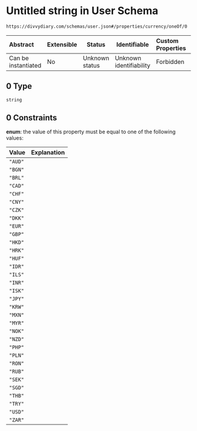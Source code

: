 # Untitled string in User Schema

```txt
https://divvydiary.com/schemas/user.json#/properties/currency/oneOf/0
```

| Abstract            | Extensible | Status         | Identifiable            | Custom Properties | Additional Properties | Access Restrictions | Defined In                                             |
| :------------------ | ---------- | -------------- | ----------------------- | :---------------- | --------------------- | ------------------- | ------------------------------------------------------ |
| Can be instantiated | No         | Unknown status | Unknown identifiability | Forbidden         | Allowed               | none                | [user.json\*](../out/user.json "open original schema") |

## 0 Type

`string`

## 0 Constraints

**enum**: the value of this property must be equal to one of the following values:

| Value   | Explanation |
| :------ | ----------- |
| `"AUD"` |             |
| `"BGN"` |             |
| `"BRL"` |             |
| `"CAD"` |             |
| `"CHF"` |             |
| `"CNY"` |             |
| `"CZK"` |             |
| `"DKK"` |             |
| `"EUR"` |             |
| `"GBP"` |             |
| `"HKD"` |             |
| `"HRK"` |             |
| `"HUF"` |             |
| `"IDR"` |             |
| `"ILS"` |             |
| `"INR"` |             |
| `"ISK"` |             |
| `"JPY"` |             |
| `"KRW"` |             |
| `"MXN"` |             |
| `"MYR"` |             |
| `"NOK"` |             |
| `"NZD"` |             |
| `"PHP"` |             |
| `"PLN"` |             |
| `"RON"` |             |
| `"RUB"` |             |
| `"SEK"` |             |
| `"SGD"` |             |
| `"THB"` |             |
| `"TRY"` |             |
| `"USD"` |             |
| `"ZAR"` |             |

